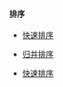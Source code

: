 #### 排序

- [快速排序](https://github.com/A11Might/SomePracticeCode/blob/master/util/InsertSort.java)

- [归并排序](https://github.com/A11Might/SomePracticeCode/blob/master/util/MergeSort.java)

- [快速排序](https://github.com/A11Might/SomePracticeCode/blob/master/util/QuickSort.java)
